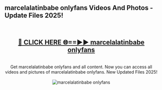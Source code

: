 <h2>marcelalatinbabe onlyfans Videos And Photos - Update Files 2025!</h2>
<br>
<div align="center">
<h2><a href="https://linkcuts.com/hfmhzwbr" rel="nofollow">🔴 CLICK HERE 🌐==►► marcelalatinbabe onlyfans</a></h2>
<br>
Get marcelalatinbabe onlyfans and all content. Now you can access all videos and pictures of marcelalatinbabe onlyfans. New Updated Files 2025!
<br>
<br>
<a href="https://linkcuts.com/hfmhzwbr" rel="nofollow" data-target="animated-image.originalLink"><img src="https://i.ibb.co.com/WyWwxjT/player-gif2.gif" alt="marcelalatinbabe onlyfans" style="max-width: 100%; display: inline-block;" data-target="animated-image.originalImage"></a>
</div>
<br>